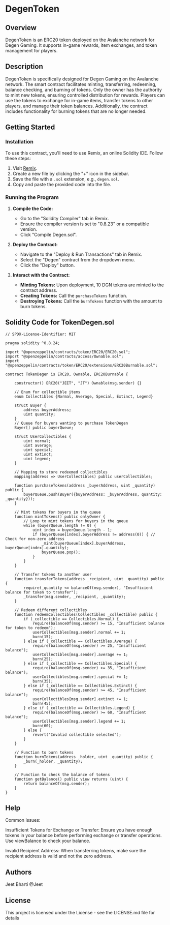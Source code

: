 # DegenToken

## Overview
DegenToken is an ERC20 token deployed on the Avalanche network for Degen Gaming. It supports in-game rewards, item exchanges, and token management for players.

## Description
DegenToken is specifically designed for Degen Gaming on the Avalanche network. The smart contract facilitates minting, transferring, redeeming, balance checking, and burning of tokens. Only the owner has the authority to mint new tokens, ensuring controlled distribution for rewards. Players can use the tokens to exchange for in-game items, transfer tokens to other players, and manage their token balances. Additionally, the contract includes functionality for burning tokens that are no longer needed.

## Getting Started

### Installation
To use this contract, you'll need to use Remix, an online Solidity IDE. Follow these steps:

1. Visit [Remix](https://remix.ethereum.org/).
2. Create a new file by clicking the "+" icon in the sidebar.
3. Save the file with a `.sol` extension, e.g., `degen.sol`.
4. Copy and paste the provided code into the file.

### Running the Program

1. **Compile the Code:**
   - Go to the "Solidity Compiler" tab in Remix.
   - Ensure the compiler version is set to "0.8.23" or a compatible version.
   - Click "Compile Degen.sol".

2. **Deploy the Contract:**
   - Navigate to the "Deploy & Run Transactions" tab in Remix.
   - Select the "Degen" contract from the dropdown menu.
   - Click the "Deploy" button.

3. **Interact with the Contract:**
   - **Minting Tokens:** Upon deployment, 10 DGN tokens are minted to the contract address.
   - **Creating Tokens:** Call the `purchaseTokens` function.
   - **Destroying Tokens:** Call the `burnTokens` function with the amount to burn tokens.

## Solidity Code for TokenDegen.sol

```solidity
// SPDX-License-Identifier: MIT

pragma solidity ^0.8.24;

import "@openzeppelin/contracts/token/ERC20/ERC20.sol";
import "@openzeppelin/contracts/access/Ownable.sol";
import "@openzeppelin/contracts/token/ERC20/extensions/ERC20Burnable.sol";

contract TokenDegen is ERC20, Ownable, ERC20Burnable {

    constructor() ERC20("JEET", "JT") Ownable(msg.sender) {}

    // Enum for collectible items
    enum Collectibles {Normal, Average, Special, Extinct, Legend}

    struct Buyer {
        address buyerAddress;
        uint quantity;
    }
    // Queue for buyers wanting to purchase TokenDegen
    Buyer[] public buyerQueue;

    struct UserCollectibles {
        uint normal;
        uint average;
        uint special;
        uint extinct;
        uint legend;
    }

    // Mapping to store redeemed collectibles
    mapping(address => UserCollectibles) public userCollectibles;

    function purchaseTokens(address _buyerAddress, uint _quantity) public {
        buyerQueue.push(Buyer({buyerAddress: _buyerAddress, quantity: _quantity}));
    }

    // Mint tokens for buyers in the queue
    function mintTokens() public onlyOwner {
        // Loop to mint tokens for buyers in the queue
        while (buyerQueue.length != 0) {
            uint index = buyerQueue.length - 1;
            if (buyerQueue[index].buyerAddress != address(0)) { // Check for non-zero address
                _mint(buyerQueue[index].buyerAddress, buyerQueue[index].quantity);
                buyerQueue.pop();
            }
        }
    }
    
    // Transfer tokens to another user
    function transferTokens(address _recipient, uint _quantity) public {
        require(_quantity <= balanceOf(msg.sender), "Insufficient balance for token to transfer");
        _transfer(msg.sender, _recipient, _quantity);
    }

    // Redeem different collectibles
    function redeemCollectibles(Collectibles _collectible) public {
        if (_collectible == Collectibles.Normal) {
            require(balanceOf(msg.sender) >= 15, "Insufficient balance for token to redeem");
            userCollectibles[msg.sender].normal += 1;
            burn(15);
        } else if (_collectible == Collectibles.Average) {
            require(balanceOf(msg.sender) >= 25, "Insufficient balance");
            userCollectibles[msg.sender].average += 1;
            burn(25);
        } else if (_collectible == Collectibles.Special) {
            require(balanceOf(msg.sender) >= 35, "Insufficient balance");
            userCollectibles[msg.sender].special += 1;
            burn(35);
        } else if (_collectible == Collectibles.Extinct) {
            require(balanceOf(msg.sender) >= 45, "Insufficient balance");
            userCollectibles[msg.sender].extinct += 1;
            burn(45);
        } else if (_collectible == Collectibles.Legend) {
            require(balanceOf(msg.sender) >= 60, "Insufficient balance");
            userCollectibles[msg.sender].legend += 1;
            burn(60);
        } else {
            revert("Invalid collectible selected");
        }
    }

    // Function to burn tokens
    function burnTokens(address _holder, uint _quantity) public {
        _burn(_holder, _quantity);
    }

    // Function to check the balance of tokens
    function getBalance() public view returns (uint) {
        return balanceOf(msg.sender);
    }
}
```
## Help

Common Issues:

Insufficient Tokens for Exchange or Transfer:
Ensure you have enough tokens in your balance before performing exchange or transfer operations. Use viewBalance to check your balance.

Invalid Recipient Address:
When transferring tokens, make sure the recipient address is valid and not the zero address.
## Authors

Jeet Bharti
@Jeet

## License

This project is licensed under the License - see the LICENSE.md file for details
